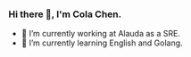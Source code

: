 ###  Hi there 👋, I'm Cola Chen.

- 🔭 I’m currently working at Alauda as a SRE.
- 🌱 I’m currently learning English and Golang.

<!---
- 👯 I’m looking to collaborate on ...
- 🤔 I’m looking for help with ...
- 💬 Ask me about ...
- 📫 How to reach me: ...
- 😄 Pronouns: ...
- ⚡ Fun fact: ...
